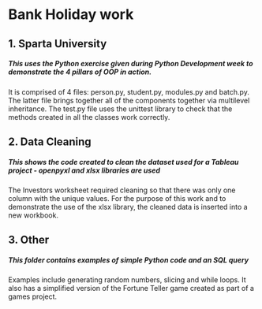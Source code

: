 # Bank Holiday work

## 1. Sparta University
##### This uses the Python exercise given during Python Development week to demonstrate the 4 pillars of OOP in action. 
It is comprised of 4 files: person.py, student.py, modules.py and batch.py. The latter file brings together all of the components together via multilevel inheritance. The test.py file uses the unittest library to check that the methods created in all the classes work correctly.

## 2. Data Cleaning
##### This shows the code created to clean the dataset used for a Tableau project - openpyxl and xlsx libraries are used
The Investors worksheet required cleaning so that there was only one column with the unique values. For the purpose of this work and to demonstrate the use of the xlsx library, the cleaned data is inserted into a new workbook.

## 3. Other
##### This folder contains examples of simple Python code and an SQL query
Examples include generating random numbers, slicing and while loops. It also has a simplified version of the Fortune Teller game created as part of a games project.
